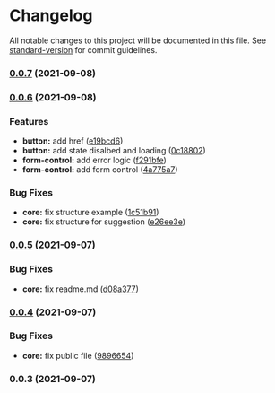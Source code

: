 # Changelog

All notable changes to this project will be documented in this file. See [standard-version](https://github.com/conventional-changelog/standard-version) for commit guidelines.

### [0.0.7](https://github.com/vuthanhbayit/nuxt-tailwindui/compare/v0.0.6...v0.0.7) (2021-09-08)

### [0.0.6](https://github.com/vuthanhbayit/nuxt-tailwindui/compare/v0.0.5...v0.0.6) (2021-09-08)


### Features

* **button:** add href ([e19bcd6](https://github.com/vuthanhbayit/nuxt-tailwindui/commit/e19bcd6f2c61e076b737d65d09fb308946c35536))
* **button:** add state disalbed and loading ([0c18802](https://github.com/vuthanhbayit/nuxt-tailwindui/commit/0c18802fc14a0d608aae6913ee8904feec76422a))
* **form-control:** add error logic ([f291bfe](https://github.com/vuthanhbayit/nuxt-tailwindui/commit/f291bfea43e205ed3659b48a440ddeba4960e24f))
* **form-control:** add form control ([4a775a7](https://github.com/vuthanhbayit/nuxt-tailwindui/commit/4a775a7bb97ca7b6af046e65477750c81131f19c))


### Bug Fixes

* **core:** fix structure example ([1c51b91](https://github.com/vuthanhbayit/nuxt-tailwindui/commit/1c51b913ccdffa7307df55b52f5c6c8546cfd98e))
* **core:** fix structure for suggestion ([e26ee3e](https://github.com/vuthanhbayit/nuxt-tailwindui/commit/e26ee3e3590ea3ae5cb21aa709700091ef40b752))

### [0.0.5](https://github.com/vuthanhbayit/nuxt-tailwindui/compare/v0.0.4...v0.0.5) (2021-09-07)


### Bug Fixes

* **core:** fix readme.md ([d08a377](https://github.com/vuthanhbayit/nuxt-tailwindui/commit/d08a377d165fef0f11f9ac4dee6d749cfa3502f2))

### [0.0.4](https://github.com/vuthanhbayit/nuxt-tailwindui/compare/v0.0.3...v0.0.4) (2021-09-07)


### Bug Fixes

* **core:** fix public file ([9896654](https://github.com/vuthanhbayit/nuxt-tailwindui/commit/98966543be73587737cba20a14648be53eaf5811))

### 0.0.3 (2021-09-07)
